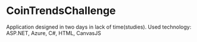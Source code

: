 # CoinTrendsChallenge
Application designed in two days in lack of time(studies). Used technology: ASP.NET, Azure, C#, HTML, CanvasJS
